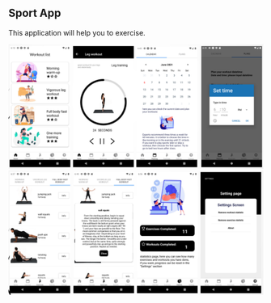 ## Sport App
This application will help you to exercise.

![Image alt](https://github.com/4believy/BeSportFinal/blob/master/image_2022-06-04_14-34-56.png)
![Image alt](https://github.com/4believy/BeSportFinal/blob/master/image_2022-06-04_14-35-15.png)
